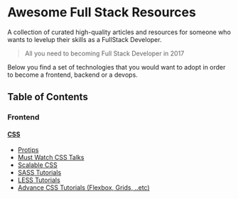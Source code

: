 # Awesome Full Stack Resources

A collection of curated high-quality articles and resources for someone who wants to levelup their skills as a FullStack Developer.

> All you need to becoming Full Stack Developer in 2017

Below you find a set of technologies that you would want to adopt in order to become a frontend, backend or a devops.

## Table of Contents
### Frontend
#### [CSS](/css-reference.md)
* [Protips](https://github.com/AllThingsSmitty/css-protips)
* [Must Watch CSS Talks](https://github.com/AllThingsSmitty/must-watch-css)
* [Scalable CSS](https://github.com/davidtheclark/scalable-css-reading-list)
* [SASS Tutorials](./sass-tutorials.md)
* [LESS Tutorials](./less-tutorials.md)
* [Advance CSS Tutorials (Flexbox, Grids, ..etc)](./advance-css-tutorials.md)